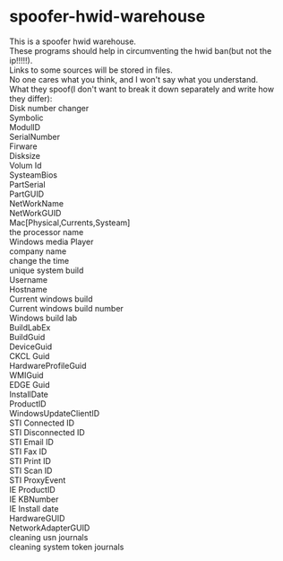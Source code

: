 # spoofer-hwid-warehouse
This is a spoofer hwid warehouse.  
These programs should help in circumventing the hwid ban(but not the ip!!!!!).  
Links to some sources will be stored in files.  
No one cares what you think, and I won't say what you understand.  
What they spoof(I don't want to break it down separately and write how they differ):  
Disk number changer  
Symbolic  
ModulID  
SerialNumber  
Firware  
Disksize  
Volum Id  
SysteamBios  
PartSerial  
PartGUID  
NetWorkName  
NetWorkGUID  
Mac[Physical,Currents,Systeam]  
the processor name  
Windows media Player  
company name  
change the time  
unique system build  
Username  
Hostname  
Current windows build  
Current windows build number  
Windows build lab  
BuildLabEx  
BuildGuid  
DeviceGuid  
CKCL Guid  
HardwareProfileGuid  
WMIGuid  
EDGE Guid  
InstallDate  
ProductID  
WindowsUpdateClientID  
STI Connected ID  
STI Disconnected ID  
STI Email ID  
STI Fax ID  
STI Print ID  
STI Scan ID  
STI ProxyEvent  
IE ProductID  
IE KBNumber  
IE Install date  
HardwareGUID  
NetworkAdapterGUID  
cleaning usn journals  
cleaning system token journals  
